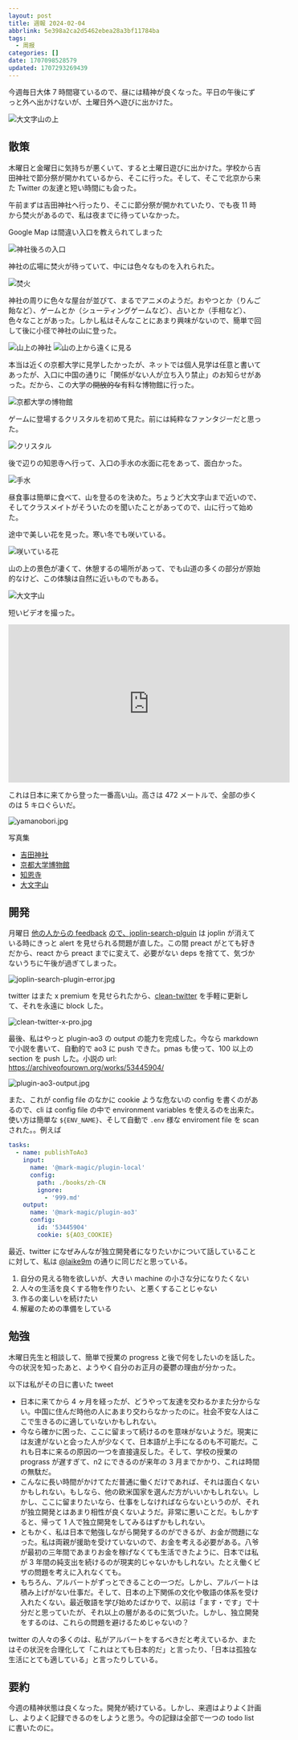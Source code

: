 ```yaml
---
layout: post
title: 週報 2024-02-04
abbrlink: 5e398a2ca2d5462ebea28a3bf11784ba
tags:
  - 周报
categories: []
date: 1707098528579
updated: 1707293269439
---
```


今週毎日大体 7 時間寝ているので、昼には精神が良くなった。平日の午後にずっと外へ出かけないが、土曜日外へ遊びに出かけた。

![大文字山の上](https://image-proxy.rxliuli.com/?url=https://lh3.googleusercontent.com/pw/ABLVV86IJzw2Y7w0YZE107o3Hx2McvQ5zrfiRos-85q_sMR_hfUyPx_5ljoo2VgI7a9npjXKpmcrcpRus8KBNpQ9vwi7rQueZXplqi87S3WCmWx4Ok2wBCy_rViPPRVwV5XG8ARUgcbgAiMZDWKAcq_5RaFjeA=w2554-h1916-s-no-gm)

## 散策

木曜日と金曜日に気持ちが悪くいて、すると土曜日遊びに出かけた。学校から吉田神社で節分祭が開かれているから、そこに行った。そして、そこで北京から来た Twitter の友達と短い時間にも会った。

午前まずは吉田神社へ行ったり、そこに節分祭が開かれていたり、でも夜 11 時から焚火があるので、私は夜までに待っていなかった。

Google Map は間違い入口を教えられてしまった

![神社後ろの入口](https://image-proxy.rxliuli.com/?url=https://lh3.googleusercontent.com/pw/ABLVV853vGdtZeAItXLwmvCjBUtr3nP9xAVlwU8qtYRYUui1709zzrREqpkYrQySFQzyt0gepBVL4fl6aUCcTUH-zTH7rqGRJCwdUcE0mJtdsbkn3pJtf9T1gJA7_KU9SQWy1C1GOHa_GY8GcxeI0APnKe0q0w=w1438-h1916-s-no-gm)

神社の広場に焚火が待っていて、中には色々なものを入れられた。

![焚火](https://image-proxy.rxliuli.com/?url=https://lh3.googleusercontent.com/pw/ABLVV85-WotBbVStidaSGVxN-9YmMIQKb-tk9pyD3LcZJTQRwzbJ6WECoB1te8BhQI2eXDDj0oCCU6MbOtyG57CTVY0pgthmNpDHVdGMQWy0GLxJF-SxPpeXFlLQuvekPllU1Dc7vk8PQex52GccETvU-7hhJA=w2554-h1916-s-no-gm)

神社の周りに色々な屋台が並びて、まるでアニメのようだ。おやつとか（りんご飴など）、ゲームとか（シューティングゲームなど）、占いとか（手相など）、色々なことがあった。しかし私はそんなことにあまり興味がないので、簡単で回して後に小径で神社の山に登った。

![山上の神社](https://image-proxy.rxliuli.com/?url=https://lh3.googleusercontent.com/pw/ABLVV87n5i3l0oI4lxSr_Hq0FlwoVNUIsXd_yiGHuV3jyHR112gKbrgud9SqQywOhJjr9ceWlI75QgaGUrfx5LbUYuSvfKhm7v5outYk4nP4K4eLQTa7LTTABcdpgJoZiTgF3CM5xuL03lsvhtgaMjHU1VWLuQ=w1438-h1916-s-no-gm)
![山の上から遠くに見る](https://image-proxy.rxliuli.com/?url=https://lh3.googleusercontent.com/pw/ABLVV85z579XOQgee1z5qQVPzdyNVPouKrqk3w_KXF8i4FFXyruRAI6JbtR2PClZrrxlzGR4suB6gVrCd4GoaHtk2N1GDzQYlfD81wdiKdZ4fLbJbZPUztZQ-eRLVij4y7a08NKoIeUDhojtcjtx89sannNUiA=w2554-h1916-s-no-gm)

本当は近くの京都大学に見学したかったが、ネットでは個人見学は任意と書いてあったが、入口に中国の通りに「関係がない人が立ち入り禁止」のお知らせがあった。だから、この大学の~~開放的な~~有料な博物館に行った。

![京都大学の博物館](https://image-proxy.rxliuli.com/?url=https://lh3.googleusercontent.com/pw/ABLVV86pKCjncWs4ngulmImlZln6L0GL2Aj8m0ZZUSow_4JpbpvAoVBEjAdXeCPqNXOFieoJCzMmRXleGJPrgTNOiHSkXfetaFvMxpxDsYL32-Fhv-WwtYBhhG5-U8MJflWqh4q1G8g2a83ti6V6Ia7kyn6P3w=w2554-h1916-s-no-gm)

ゲームに登場するクリスタルを初めて見た。前には純粋なファンタジーだと思った。

![クリスタル](https://image-proxy.rxliuli.com/?url=https://lh3.googleusercontent.com/pw/ABLVV85H_BPiI3Bkyc1BKCZGCZLLoI6_wpccHlbyfaObWrDGR-Y_j-qdmIIOKk4fhMpcDZwPPuArwUDpIRlU-qnDwcxMNlS8wZuTHug_fFZ-abw9QQ0EQADvM9noNPXnJiOXPfo0dxrKTYBAiylk8Uisez5fsg=w1438-h1916-s-no-gm)

後で辺りの知恩寺へ行って、入口の手水の水面に花をあって、面白かった。

![手水](https://image-proxy.rxliuli.com/?url=https://lh3.googleusercontent.com/pw/ABLVV84NDxrW5ac44PPdsgCc6Vy9yrZkHhCjy2YD_V2EjWZcuG0fcd8xsof41jNKu177mtu3Fj47gBB70psqeKZeYg5uzelp3W9ZcAHgDRQvjbOF63oRZlRKa4IWilTwjRPiR934aFbIhzbVLovE1ISqPNTEVA=w2554-h1916-s-no-gm)

昼食事は簡単に食べて、山を登るのを決めた。ちょうど大文字山まで近いので、そしてクラスメイトがそういたのを聞いたことがあってので、山に行って始めた。

途中で美しい花を見った。寒い冬でも咲いている。

![咲いている花](https://image-proxy.rxliuli.com/?url=https://lh3.googleusercontent.com/pw/ABLVV86rbTM9dN63mgSwaK2K8qWptHZ2nvx-M_pYU-prWq8u7OGSztLs7xYR92b5V6S3RbY3AIUfdLOTtwIL8kbxoRk6kTPrPYRj4PtwQ-iaEvrU06hXrnugyzGRH-EjIalxkfI8_pebKZGOyktzHc53eXlfzA=w1438-h1916-s-no-gm)

山の上の景色が凄くて、休憩するの場所があって、でも山道の多くの部分が原始的なけど、この体験は自然に近いものでもある。

![大文字山](https://image-proxy.rxliuli.com/?url=https://lh3.googleusercontent.com/pw/ABLVV87J5NOweNjiGwXtNBzpNsOciE0ijRZtGnHbPxyArShrWN_utqW0BKZQGGtjxlb2k9lMotcOWrP5qUGk0g7hLRoSerYOpFsbjEl488KZC5AGogMATkE8UFgHZQLM-SPvzH8k49B6M_5XUP20yn8Y5xymXA=w2554-h1916-s-no-gm)

短いビデオを撮った。

<iframe width="560" height="315" src="https://www.youtube.com/embed/dYzNUJQoTeU?si=zo3o3F6XBqV1Sj0G" title="YouTube video player" frameborder="0" allow="accelerometer; autoplay; clipboard-write; encrypted-media; gyroscope; picture-in-picture; web-share" allowfullscreen></iframe>

これは日本に来てから登った一番高い山。高さは 472 メートルで、全部の歩くのは 5 キロぐらいだ。

![yamanobori.jpg](/resources/813271ca833c4c47bf3a71bcb4b88d8f.jpg)

写真集

- [吉田神社](https://photos.app.goo.gl/RuKVjqA5sUgWGfKs6)
- [京都大学博物館](https://photos.app.goo.gl/U51S97CbiFAKH7z37)
- [知恩寺](https://photos.app.goo.gl/fHxfXQVugRSnnagc9)
- [大文字山](https://photos.app.goo.gl/H2j68gf1rqoCp2RF6)

## 開発

月曜日 [他の人からの feedback](https://discourse.joplinapp.org/t/joplin-search-integration-release-0-2-0/28864/66?u=rxliuli) [ので、joplin-search-plguin](https://chromewebstore.google.com/detail/joplin-search-integration/mcjkdcifkhjenpfjacnbhpdcnjknjkhj) は joplin が消えている時にきっと alert を見せられる問題が直した。この間 preact がとても好きだから、react から preact までに変えて、必要がない deps を捨てて、気づかないうちに午後が過ぎてしまった。

![joplin-search-plugin-error.jpg](/resources/4008e77fa1aa47efbf871a97a08bc049.jpg)

twitter はまた x premium を見せられたから、[clean-twitter](https://chromewebstore.google.com/detail/clean-twitter/lbbfmkbgembfbohdadeggdcgdkmfdmpb) を手軽に更新して、それを永遠に block した。

![clean-twitter-x-pro.jpg](/resources/f38026f3843a49708627c57a83cbe9e2.jpg)

最後、私はやっと plugin-ao3 の output の能力を完成した。今なら markdown で小説を書いて、自動的で ao3 に push できた。pmas も使って、100 以上の section を push した。小説の url: <https://archiveofourown.org/works/53445904/>

![plugin-ao3-output.jpg](/resources/62522306d1be4a7482fe6a78dbe7f95f.jpg)

また、これが config file のなかに cookie ような危ないの config を書くのがあるので、cli は config file の中で environment variables を使えるのを出来た。使い方は簡単な `${ENV_NAME}`、そして自動で `.env` 様な enviroment file を scan された。。例えば

```yaml
tasks:
  - name: publishToAo3
    input:
      name: '@mark-magic/plugin-local'
      config:
        path: ./books/zh-CN
        ignore:
          - '999.md'
    output:
      name: '@mark-magic/plugin-ao3'
      config:
        id: '53445904'
        cookie: ${AO3_COOKIE}
```

最近、twitter になぜみんなが独立開発者になりたいかについて話していることに対して、私は [@laike9m](https://x.com/laike9m/status/1752183812308758854) の通りに同じだと思っている。

1. 自分の見える物を欲しいが、大きい machine の小さな分になりたくない
2. 人々の生活を良くする物を作りたい、と悪くすることじゃない
3. 作るの楽しいを続けたい
4. 解雇のための準備をしている

## 勉強

木曜日先生と相談して、簡単で授業の progress と後で何をしたいのを話した。今の状況を知ったあと、ようやく自分のお正月の憂鬱の理由が分かった。

以下は私がその日に書いた tweet

- 日本に来てから 4 ヶ月を経ったが、どうやって友達を交わるかまた分からない。中国に住んだ時他の人にあまり交わらなかったのに。社会不安な人はここで生きるのに適していないかもしれない。
- 今なら確かに困った、ここに留まって続けるのを意味がないようだ。現実には友達がないと会った人が少なくて、日本語が上手になるのも不可能だ。これも日本に来るの原因の一つを直接違反した。そして、学校の授業の prograss が遅すぎて、n2 にできるのが来年の 3 月までかかり、これは時間の無駄だ。
- こんなに長い時間がかけてただ普通に働くだけであれば、それは面白くないかもしれない。もしなら、他の欧米国家を選んだ方がいいかもしれない。しかし、ここに留まりたいなら、仕事をしなければならないというのが、それが独立開発とはあまり相性が良くないようだ。非常に悪いことだ。もしかすると、帰って 1 人で独立開発をしてみるはずかもしれない。
- ともかく、私は日本で勉強しながら開発するのができるが、お金が問題になった。私は両親が援助を受けていないので、お金を考える必要がある。八爷が最初の三年間であまりお金を稼げなくても生活できたように、日本では私が 3 年間の純支出を続けるのが現実的じゃないかもしれない。たとえ働くビザの問題を考えに入れなくても。
- もちろん、アルバートがずっとできることの一つだ。しかし、アルバートは積み上げがない仕事だ。そして、日本の上下関係の文化や敬語の体系を受け入れたくない。最近敬語を学び始めたばかりで、以前は「ます・です」で十分だと思っていたが、それ以上の層があるのに気づいた。しかし、独立開発をするのは、これらの問題を避けるためじゃないの？

twitter の人々の多くのは、私がアルバートをするべきだと考えているか、またはその状況を合理化して「これはとても日本的だ」と言ったり、「日本は孤独な生活にとても適している」と言ったりしている。

## 要約

今週の精神状態は良くなった。開発が続けている。しかし、来週はよりよく計画し、よりよく記録できるのをしようと思う。今の記録は全部で一つの todo list に書いたのに。
